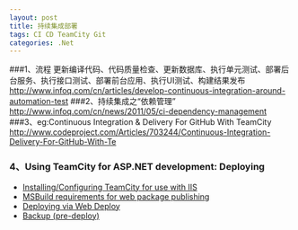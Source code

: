```yaml
---
layout: post
title: 持续集成部署
tags: CI CD TeamCity Git
categories: .Net
---
```


###1、流程
更新编译代码、代码质量检查、更新数据库、执行单元测试、部署后台服务、执行接口测试、部署前台应用、执行UI测试、构建结果发布  
http://www.infoq.com/cn/articles/develop-continuous-integration-around-automation-test
###2、持续集成之“依赖管理”
http://www.infoq.com/cn/news/2011/05/ci-dependency-management
###3、eg:Continuous Integration & Delivery For GitHub With TeamCity
http://www.codeproject.com/Articles/703244/Continuous-Integration-Delivery-For-GitHub-With-Te  

### 4、Using TeamCity for ASP.NET development: Deploying

* [Installing/Configuring TeamCity for use with IIS](https://johanleino.wordpress.com/2013/03/19/using-teamcity-for-asp-net-development/) 
* [MSBuild requirements for web package publishing](https://johanleino.wordpress.com/2013/03/19/using-teamcity-for-asp-net-development-part-2/)
* [Deploying via Web Deploy](https://johanleino.wordpress.com/2013/04/02/using-teamcity-for-asp-net-development-part-3/)
* [Backup (pre-deploy)](https://johanleino.wordpress.com/2013/05/24/using-teamcity-for-asp-net-development-part-4/)

